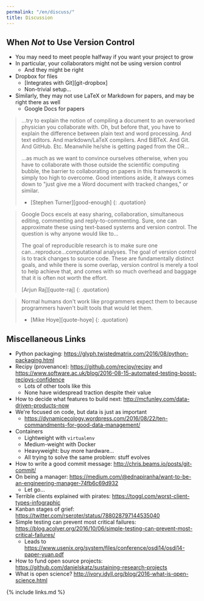 ```yaml
---
permalink: "/en/discuss/"
title: Discussion
---
```


## When *Not* to Use Version Control

*   You may need to meet people halfway if you want your project to grow
*   In particular, your collaborators might not be using version control
    *   And they might be right
*   Dropbox for files
    *   [Integrates with Git][git-dropbox]
    *   Non-trivial setup...
*   Similarly, they may not use LaTeX or Markdown for papers,
    and may be right there as well
    *   Google Docs for papers

> ...try to explain the notion of compiling a document to an
> overworked physician you collaborate with. Oh, but before that, you
> have to explain the difference between plain text and word
> processing. And text editors. And markdown/LaTeX compilers. And
> BiBTeX. And Git. And GitHub. Etc. Meanwhile he/she is getting paged
> from the OR...
>
> ...as much as we want to convince ourselves otherwise, when you
> have to collaborate with those outside the scientific computing
> bubble, the barrier to collaborating on papers in this framework is
> simply too high to overcome. Good intentions aside, it always comes
> down to "just give me a Word document with tracked changes," or
> similar.
>
> - [Stephen Turner][good-enough]
{: .quotation}

> Google Docs excels at easy sharing, collaboration, simultaneous
> editing, commenting and reply-to-commenting. Sure, one can approximate
> these using text-based systems and version control. The question is
> why anyone would like to...
>
> The goal of reproducible research is to make sure one
> can...reproduce...computational analyses. The goal of version
> control is to track changes to source code. These are fundamentally
> distinct goals, and while there is some overlap, version control is
> merely a tool to help achieve that, and comes with so much overhead
> and baggage that it is often not worth the effort.
>
> [Arjun Raj][quote-raj]
{: .quotation}

> Normal humans don't work like programmers expect them to
> because programmers haven't built tools that would let them.  
>
> - [Mike Hoye][quote-hoye]
{: .quotation}

## Miscellaneous Links

*   Python packaging: <https://glyph.twistedmatrix.com/2016/08/python-packaging.html>
*   Recipy (provenance): <https://github.com/recipy/recipy>
    and <https://www.software.ac.uk/blog/2016-08-15-automated-testing-boost-recipys-confidence>
    *   Lots of other tools like this
    *   None have widespread traction despite their value
*   How to decide what features to build next: <http://mcfunley.com/data-driven-products-now>
*   We're focused on code, but data is just as important
    *   <https://dynamicecology.wordpress.com/2016/08/22/ten-commandments-for-good-data-management/>
*   Containers
    *   Lightweight with `virtualenv`
    *   Medium-weight with Docker
    *   Heavyweight: buy more hardware…
    *   All trying to solve the same problem: stuff evolves
*   How to write a good commit message: <http://chris.beams.io/posts/git-commit/>
*   On being a manager: <https://medium.com/@ednapiranha/want-to-be-an-engineering-manager-74fb6c69d932>
    *   Let go...
*   Terrible clients explained with pirates: <https://toggl.com/worst-client-types-infographic>
*   Kanban stages of grief: <https://twitter.com/rseroter/status/788028797144535040>
*   Simple testing can prevent most critical failures: <https://blog.acolyer.org/2016/10/06/simple-testing-can-prevent-most-critical-failures/>
    *   Leads to <https://www.usenix.org/system/files/conference/osdi14/osdi14-paper-yuan.pdf>
*   How to fund open source projects: <https://github.com/danielskatz/sustaining-research-projects>
*   What is open science? <http://ivory.idyll.org/blog/2016-what-is-open-science.html>

{% include links.md %}
